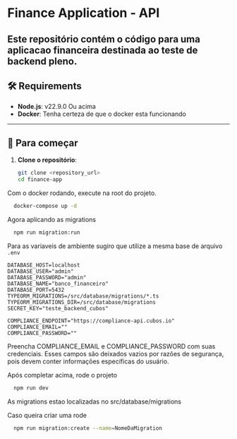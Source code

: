 # Finance Application - API


Este repositório contém o código para uma aplicacao financeira destinada ao teste de backend pleno.
---

## 🛠️ Requirements

- **Node.js**: v22.9.0 Ou acima
- **Docker**: Tenha certeza de que o docker esta funcionando

---

## 🚀 Para começar

1. **Clone o repositório**: 
   ```bash
   git clone <repository_url>
   cd finance-app
Com o docker rodando, execute na root do projeto.

```bash
  docker-compose up -d
```
Agora aplicando as migrations

```bash
  npm run migration:run
```
Para as variaveis de ambiente sugiro que utilize a mesma base de arquivo `.env`

```dotenv
DATABASE_HOST=localhost
DATABASE_USER="admin"
DATABASE_PASSWORD="admin"
DATABASE_NAME="banco_financeiro"
DATABASE_PORT=5432
TYPEORM_MIGRATIONS=/src/database/migrations/*.ts
TYPEORM_MIGRATIONS_DIR=/src/database/migrations
SECRET_KEY="teste_backend_cubos"

COMPLIANCE_ENDPOINT="https://compliance-api.cubos.io"
COMPLIANCE_EMAIL=""
COMPLIANCE_PASSWORD=""
```
Preencha COMPLIANCE_EMAIL e COMPLIANCE_PASSWORD com suas credenciais. Esses campos são deixados vazios por razões de segurança, pois devem conter informações específicas do usuário.

Após completar acima, rode o projeto

```bash
  npm run dev
```
As migrations estao localizadas no src/database/migrations

Caso queira criar uma rode
```bash
  npm run migration:create --name=NomeDaMigration
```
